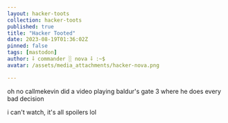 ```yaml
---
layout: hacker-toots
collection: hacker-toots
published: true
title: "Hacker Tooted"
date: 2023-08-19T01:36:02Z
pinned: false
tags: [mastodon]
author: ⸸ commander ░ nova ⸸ :~$
avatar: /assets/media_attachments/hacker-nova.png

---
```


<p>oh no callmekevin did a video playing baldur&#39;s gate 3 where he does every bad decision</p><p>i can&#39;t watch, it&#39;s all spoilers lol</p>


